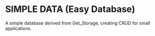 # **SIMPLE DATA (Easy Database)**

A simple database derived from Get_Storage, creating CRUD for small applications.

